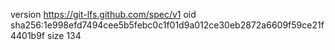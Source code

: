 version https://git-lfs.github.com/spec/v1
oid sha256:1e998efd7494cee5b5febc0c1f01d9a012ce30eb2872a6609f59ce21f4401b9f
size 134
